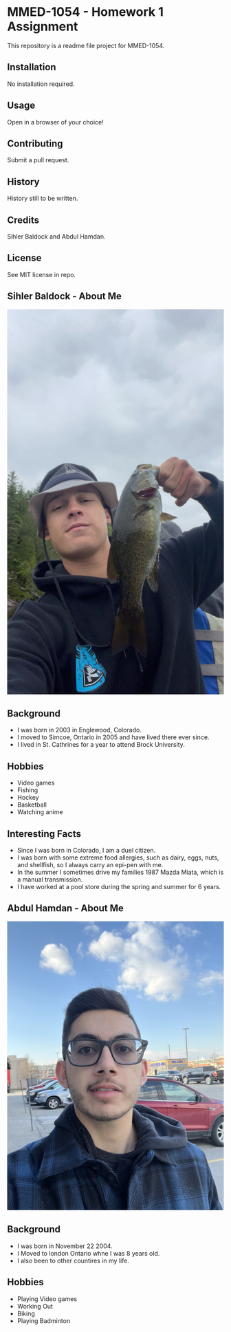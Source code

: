 # MMED-1054 - Homework 1 Assignment

This repository is a readme file project for MMED-1054.

## Installation

No installation required.

## Usage

Open in a browser of your choice!

## Contributing

Submit a pull request.

## History

History still to be written.

## Credits

Sihler Baldock and Abdul Hamdan.

## License

See MIT license in repo.

## Sihler Baldock - About Me

![picture of Sihler holding a freshly caught largemouth bass](images/fish.JPG)

## Background

- I was born in 2003 in Englewood, Colorado.
- I moved to Simcoe, Ontario in 2005 and have lived there ever since.
- I lived in St. Cathrines for a year to attend Brock University.

## Hobbies

- Video games
- Fishing
- Hockey
- Basketball
- Watching anime

## Interesting Facts

- Since I was born in Colorado, I am a duel citizen.
- I was born with some extreme food allergies, such as dairy, eggs, nuts, and shellfish, so I always carry an epi-pen with me.
- In the summer I sometimes drive my families 1987 Mazda Miata, which is a manual transmission.
- I have worked at a pool store during the spring and summer for 6 years.

## Abdul Hamdan - About Me

![picture of Abdul](images/Abdul.jpg)

## Background

- I was born in November 22 2004.
- I Moved to london Ontario whne I was 8 years old.
- I also been to other countires in my life.

## Hobbies

- Playing Video games
- Working Out
- Biking 
- Playing Badminton 

